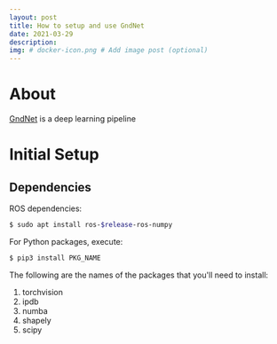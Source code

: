 ```yaml
---
layout: post
title: How to setup and use GndNet
date: 2021-03-29
description:
img: # docker-icon.png # Add image post (optional)
---
```


# About

[GndNet](https://github.com/anshulpaigwar/GndNet) is a deep learning pipeline

# Initial Setup

## Dependencies

ROS dependencies:

``` bash
$ sudo apt install ros-$release-ros-numpy
```

For Python packages, execute:

``` python
$ pip3 install PKG_NAME
```

The following are the names of the packages that you'll need to install:

1. torchvision
2. ipdb
3. numba
4. shapely
5. scipy
